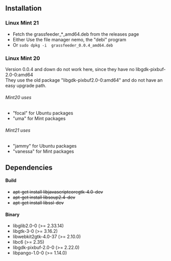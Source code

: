 ## Installation


### Linux Mint 21
* Fetch the grassfeeder_*_amd64.deb from the releases page
* Either Use the file manager nemo, the "debi" program
* Or `sudo dpkg -i  grassfeeder_0.0.4_amd64.deb`

### Linux Mint 20
Version 0.0.4 and down do not work here, since they have no libgdk-pixbuf-2.0-0:amd64  
They use the old package "libgdk-pixbuf2.0-0:amd64"  and do not have an easy upgrade path. 
###### Mint20  uses 
- "focal" for Ubuntu packages
- "uma" for Mint packages
###### Mint21 uses 
- "jammy" for Ubuntu packages
- "vanessa" for Mint  packages

    




## Dependencies
#### Build 

* ~~apt-get install libjavascriptcoregtk-4.0-dev~~
* ~~apt-get install libsoup2.4-dev~~
* ~~apt-get install libssl-dev~~ 

#### Binary
- libglib2.0-0 (>= 2.33.14)
- libgtk-3-0 (>= 3.16.2)
- libwebkit2gtk-4.0-37 (>= 2.10.0)
- libc6 (>= 2.35)
- libgdk-pixbuf-2.0-0 (>= 2.22.0)
- libpango-1.0-0 (>= 1.14.0)


